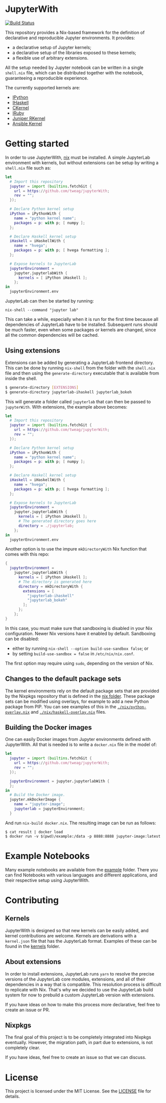 # JupyterWith

[![Build Status](https://travis-ci.com/tweag/jupyterWith.svg?branch=master)](https://travis-ci.com/tweag/jupyterWith)

This repository provides a Nix-based framework for the definition of
declarative and reproducible Jupyter environments.
It provides:

- a declarative setup of Jupyter kernels;
- a declarative setup of the libraries exposed to these kernels;
- a flexible use of arbitrary extensions.

All the setup needed by Jupyter notebook can be written in a single `shell.nix`
file, which can be distributed together with the notebook, guaranteeing a
reproducible experience.

The currently supported kernels are:

- [IPython](https://github.com/ipython/ipykernel)
- [IHaskell](https://github.com/gibiansky/IHaskell)
- [CKernel](https://github.com/brendan-rius/jupyter-c-kernel)
- [IRuby](https://github.com/SciRuby/iruby)
- [Juniper RKernel](https://github.com/JuniperKernel/JuniperKernel)
- [Ansible Kernel](https://github.com/ansible/ansible-jupyter-kernel)

# Getting started

In order to use JupyterWith, [nix](https://nixos.org/nix/) must be installed.
A simple JupyterLab environment with kernels, but without extensions can be
setup by writing a `shell.nix` file such as:

``` nix
let
  # Import this repository
  jupyter = import (builtins.fetchGit {
    url = https://github.com/tweag/jupyterWith;
    rev = "";
  });

  # Declare Python kernel setup
  iPython = iPythonWith {
    name = "python kernel name";
    packages = p: with p; [ numpy ];
  };

  # Declare Haskell kernel setup
  iHaskell = iHaskellWith {
    name = "hvega";
    packages = p: with p; [ hvega formatting ];
  };

  # Expose kernels to JupyterLab
  jupyterEnvironment =
    jupyter.jupyterlabWith {
      kernels = [ iPython iHaskell ];
    };
in
  jupyterEnvironment.env
```

JupyterLab can then be started by running:

```
nix-shell --command "jupyter lab"
```

This can take a while, especially when it is run for the first time because all
dependencies of JupyterLab have to be installed. Subsequent runs should be much
faster, even when some packages or kernels are changed, since all the common
dependencies will be cached.

## Using extensions

Extensions can be added by generating a JupyterLab frontend directory.
This can be done by running `nix-shell` from the folder with the `shell.nix`
file and then using the `generate-directory` executable that is available from
inside the shell.

``` bash
$ generate-directory [EXTENSIONS]
$ generate-directory jupyterlab-ihaskell jupyterlab_bokeh
```

This will generate a folder called `jupyterlab` that can then be passed to
`jupyterWith`. With extensions, the example above becomes:

``` nix
let
  # Import this repository
  jupyter = import (builtins.fetchGit {
    url = https://github.com/tweag/jupyterWith;
    rev = "";
  });

  # Declare Python kernel setup
  iPython = iPythonWith {
    name = "python kernel name";
    packages = p: with p; [ numpy ];
  };

  # Declare Haskell kernel setup
  iHaskell = iHaskellWith {
    name = "hvega";
    packages = p: with p; [ hvega formatting ];
  };

  # Expose kernels to JupyterLab
  jupyterEnvironment =
    jupyter.jupyterlabWith {
      kernels = [ iPython iHaskell ];
      # The generated directory goes here
      directory = ./jupyterlab;
    };
in
  jupyterEnvironment.env
```

Another option is to use the impure `mkDirectoryWith` Nix function that comes
with this repo:

``` nix
{
  jupyterEnvironment =
    jupyter.jupyterlabWith {
      kernels = [ iPython iHaskell ];
      # The directory is generated here
      directory = mkDirectoryWith {
        extensions = [
          "jupyterlab-ihaskell"
          "jupyterlab_bokeh"
        ];
      };
    };
}
```

In this case, you must make sure that sandboxing is disabled in your Nix
configuration. Newer Nix versions have it enabled by default. Sandboxing can be
disabled:

- either by running `nix-shell --option build-use-sandbox false`; or
- by setting `build-use-sandbox = false` in `/etc/nix/nix.conf`.

The first option may require using `sudo`, depending on the version of Nix.

## Changes to the default package sets

The kernel environments rely on the default package sets that are provided by
the Nixpkgs repository that is defined in the [nix folder](nix). These package
sets can be modified using overlays, for example to add a new Python package
from PIP. You can see examples of this in the
[`./nix/python-overlay.nix`](nix/python-overlay.nix) and
[`./nix/haskell-overlay.nix`](nix/haskell-overlay.nix) files.

## Building the Docker images

One can easily Docker images from Jupyter environments defined with
JupyterWith. All that is needed is to write a `docker.nix` file in the model
of:

``` nix
let
  jupyter = import (builtins.fetchGit {
    url = https://github.com/tweag/jupyterWith;
    rev = "";
  });

  jupyterEnvironment = jupyter.jupyterlabWith {
  };
in
  # Build the Docker image.
  jupyter.mkDockerImage {
    name = "jupyter-image";
    jupyterlab = jupyterEnvironment;
  }
```

And run `nix-build docker.nix`. The resulting image can be run as follows:

```
$ cat result | docker load
$ docker run -v $(pwd)/example:/data -p 8888:8888 jupyter-image:latest
```

# Example Notebooks

Many example notebooks are available from the [example](example) folder.  There
you can find Notebooks with various languages and different applications, and
their respective setup using JupyterWith.

# Contributing

## Kernels

JupyterWith is designed so that new kernels can be easily added, and kernel
contributions are welcome. Kernels are derivations with a `kernel.json` file
that has the JupyterLab format. Examples of these can be found in the
[kernels](kernels) folder.

## About extensions

In order to install extensions, JupyterLab runs `yarn` to resolve the precise
versions of the JupyterLab core modules, extensions, and all of their
dependencies in a way that is compatible. This resolution process is difficult
to replicate with Nix. That's why we decided to use the JupyterLab build system
for now to prebuild a custom JupyterLab version with extensions.

If you have ideas on how to make this process more declarative, feel free to
create an issue or PR.

## Nixpkgs

The final goal of this project is to be completely integrated into Nixpkgs
eventually. However, the migration path, in part due to extensions, is not
completely clear.

If you have ideas, feel free to create an issue so that we can discuss.

# License

This project is licensed under the MIT License. See the [LICENSE](LICENSE)
file for details.
